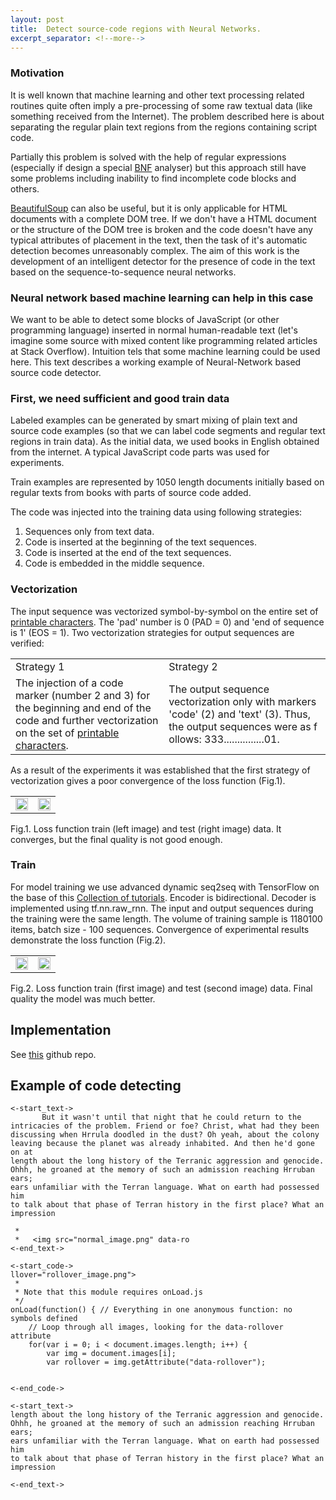 ```yaml
---
layout: post
title:  Detect source-code regions with Neural Networks.
excerpt_separator: <!--more-->
---
```



### Motivation
It is well known that machine learning and other text processing related routines quite often 
imply a pre-processing of some raw textual data (like something  received from the Internet).
The problem described here is about separating the regular plain text regions 
from the regions containing script code. 

<!--more-->

Partially this problem is solved with the help of regular expressions 
(especially if design a special [BNF](https://en.wikipedia.org/wiki/Backus%E2%80%93Naur_form) analyser) 
but this approach still have some problems including inability to find incomplete code blocks and others.

 
[BeautifulSoup](http://beautiful-soup-4.readthedocs.io/en/latest/) can also be useful, 
but it is only applicable for HTML documents with a complete DOM tree. If we don't have a 
HTML document or the structure of the DOM tree is broken and the code doesn't have any 
typical attributes of placement in the text, then the task of it's automatic detection 
becomes unreasonably complex. The aim of this work is the development of an intelligent 
detector for the presence of code in the text based on the sequence-to-sequence neural 
networks.

### Neural network based machine learning can help in this case
We want to be able to detect some blocks of JavaScript (or other programming language) inserted in normal 
human-readable text (let's imagine some source with mixed content like 
programming related articles at Stack Overflow). Intuition tels that some machine learning could be used here.
This text describes a working example of Neural-Network based source code detector.


### First, we need sufficient and good train data
Labeled examples can be generated by smart mixing of plain text and source code examples (so that we can label
code segments and regular text regions in train data). 
As the initial data, we used books in English obtained from the internet.
A typical JavaScript code parts was used for experiments. 

Train examples are represented by 1050 length documents initially based on regular texts from books with parts of 
source code added.

The code was injected into the training data using following strategies:
1. Sequences only from text data.
2. Code is inserted at the beginning of the text sequences.
3. Code is inserted at the end of the text sequences.
4. Code is embedded in the middle sequence.

### Vectorization
The input sequence was vectorized symbol-by-symbol on the entire set of [printable characters](https://docs.python.org/3/library/string.html). The 'pad' number is 0 (PAD = 0) and 'end of sequence is 1' (EOS = 1).
Two vectorization strategies for output sequences are verified:

<table>
<tr>
<td>Strategy 1</td>
<td>Strategy 2</td>
</tr>
<tr>
<td>The injection of a code marker (number 2 and 3) 
for the beginning and end of the code and further vectorization 
on the set of <a href="https://docs.python.org/3/library/string.html">printable characters</a>.
</td>
<td>The output sequence vectorization only with markers 'code' 
(2) and 'text' (3). Thus, the output sequences were as f
ollows: 333...............01.
</td>
</tr>
</table>

As a result of the experiments it was established that the first strategy of vectorization gives a poor convergence of the loss function (Fig.1).

<table>
<tr>
<td><img src="http://blog.ai-labs.org/media/images/image01.png" width="100%"></td>
<td><img src="http://blog.ai-labs.org/media/images/image02.png" width="100%"></td>
</tr>
</table>

Fig.1. Loss function train (left image) and test (right image) data. It converges, 
but the final quality is not good enough.

### Train
For model training we use advanced dynamic seq2seq with TensorFlow on the base of this [Collection of tutorials](https://github.com/ematvey/tensorflow-seq2seq-tutorials). Encoder is bidirectional. Decoder is implemented using tf.nn.raw_rnn. The input and output sequences during the training were the same length. The volume of training sample is 1180100 items, batch size - 100 sequences. Convergence of experimental results demonstrate the loss function (Fig.2).

<table>
<tr>
<td><img src="http://blog.ai-labs.org/media/images/image03.png" width="100%"></td>
<td><img src="http://blog.ai-labs.org/media/images/image04.png" width="100%"></td>
</tr>
</table>


Fig.2. Loss function train (first image) and test (second image) data. Final quality the model was much better.

## Implementation 
See [this](https://github.com/korobool/codefinder) github repo.

## Example of code detecting
```
<-start_text->
       But it wasn't until that night that he could return to the
intricacies of the problem. Friend or foe? Christ, what had they been
discussing when Hrrula doodled in the dust? Oh yeah, about the colony
leaving because the planet was already inhabited. And then he'd gone on at
length about the long history of the Terranic aggression and genocide.
Ohhh, he groaned at the memory of such an admission reaching Hrruban ears;
ears unfamiliar with the Terran language. What on earth had possessed him
to talk about that phase of Terran history in the first place? What an
impression
 
 * 
 *   <img src="normal_image.png" data-ro
<-end_text->

<-start_code->
llover="rollover_image.png">
 * 
 * Note that this module requires onLoad.js
 */
onLoad(function() { // Everything in one anonymous function: no symbols defined
    // Loop through all images, looking for the data-rollover attribute
    for(var i = 0; i < document.images.length; i++) {
        var img = document.images[i]; 
        var rollover = img.getAttribute("data-rollover"); 


<-end_code->

<-start_text->
length about the long history of the Terranic aggression and genocide.
Ohhh, he groaned at the memory of such an admission reaching Hrruban ears;
ears unfamiliar with the Terran language. What on earth had possessed him
to talk about that phase of Terran history in the first place? What an
impression

<-end_text->
```






